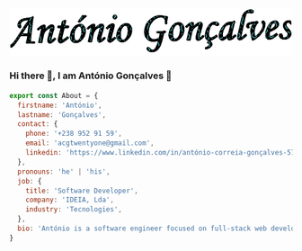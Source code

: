 ![This is an image](https://github.com/acgtwentyone/acgtwentyone/blob/main/acg-3.gif)

### Hi there 👋, I am António Gonçalves 🌱                                                             

```javascript
export const About = {
  firstname: 'António',
  lastname: 'Gonçalves',
  contact: {
    phone: '+238 952 91 59',
    email: 'acgtwentyone@gmail.com',
    linkedin: 'https://www.linkedin.com/in/antónio-correia-gonçalves-570373',
  },
  pronouns: 'he' | 'his',
  job: {
    title: 'Software Developer',
    company: 'IDEIA, Lda',
    industry: 'Tecnologies',
  },
  bio: 'António is a software engineer focused on full-stack web development, with extensive experience with PHP, JavaScript, Laravel, React, React Native, and Vue.js... Learn and practice every day.'
}
```


